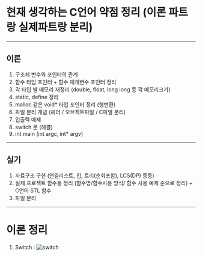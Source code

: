 # 현재 생각하는 C언어 약점 정리 (이론 파트랑 실제파트랑 분리)
---
## 이론
1. 구조체 변수와 포인터의 관계
2. 함수 타입 포인터 + 함수 매개변수 포인터 정리
3. 각 타입 별 메모리 재정리 (double, float, long long 등 각 메모리크기)
4. static, define  정리
5. malloc 같은 void* 타입 포인터 정리 (형변환)
6. 파일 분리 개념 (헤더 / 오브젝트파일 / C파일 분리) 
7. 입출력 예제
8. switch 문 (해결)
9. int main (int argc, int* argv) 
---
## 실기
1. 자료구조 구현 (연결리스트, 힙, 트리(순회포함), LCS(DP) 등등)
2. 실제 프로젝트 함수들 정리 (함수명/함수사용 방식/ 함수 사용 예제 순으로 정리) + C언어 STL 함수
3. 파일 분리
---
# 이론 정리
1. Switch : ![switch](https://user-images.githubusercontent.com/70988272/216491871-adbbd184-2bdc-4466-abd4-4cfca1acd6ec.JPG)
